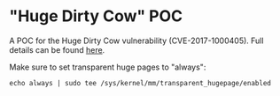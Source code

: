 # "Huge Dirty Cow" POC

A POC for the Huge Dirty Cow vulnerability (CVE-2017-1000405). Full details can be found [here](https://medium.com/bindecy/huge-dirty-cow-cve-2017-1000405-110eca132de0).

Make sure to set transparent huge pages to "always":
```
echo always | sudo tee /sys/kernel/mm/transparent_hugepage/enabled
```



